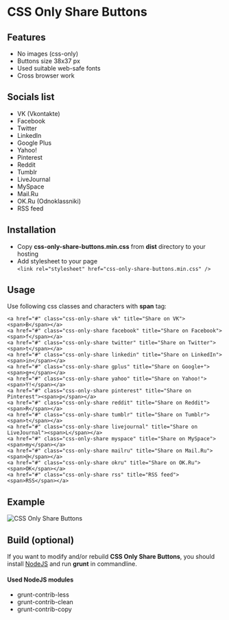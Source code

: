 CSS Only Share Buttons
===================

## Features

 * No images (css-only)
 * Buttons size 38x37 px
 * Used suitable web-safe fonts
 * Cross browser work

## Socials list

 * VK (Vkontakte)
 * Facebook
 * Twitter
 * LinkedIn
 * Google Plus
 * Yahoo!
 * Pinterest
 * Reddit
 * Tumblr
 * LiveJournal
 * MySpace
 * Mail.Ru
 * OK.Ru (Odnoklassniki)
 * RSS feed
 
## Installation

 * Copy **css-only-share-buttons.min.css** from **dist** directory to your hosting
 * Add stylesheet to your page   
 ```<link rel="stylesheet" href="css-only-share-buttons.min.css" />```

## Usage

Use following css classes and characters with **span** tag:

```<a href="#" class="css-only-share vk" title="Share on VK"><span>B</span></a>```  
```<a href="#" class="css-only-share facebook" title="Share on Facebook"><span>f</span></a>```  
```<a href="#" class="css-only-share twitter" title="Share on Twitter"><span>t</span></a>```  
```<a href="#" class="css-only-share linkedin" title="Share on LinkedIn"><span>in</span></a>```  
```<a href="#" class="css-only-share gplus" title="Share on Google+"><span>g+</span></a>```  
```<a href="#" class="css-only-share yahoo" title="Share on Yahoo!"><span>Y!</span></a>```  
```<a href="#" class="css-only-share pinterest" title="Share on Pinterest"><span>p</span></a>```  
```<a href="#" class="css-only-share reddit" title="Share on Reddit"><span>R</span></a>```  
```<a href="#" class="css-only-share tumblr" title="Share on Tumblr"><span>t</span></a>```  
```<a href="#" class="css-only-share livejournal" title="Share on LiveJournal"><span>L</span></a>```  
```<a href="#" class="css-only-share myspace" title="Share on MySpace"><span>my</span></a>```  
```<a href="#" class="css-only-share mailru" title="Share on Mail.Ru"><span>@</span></a>```  
```<a href="#" class="css-only-share okru" title="Share on OK.Ru"><span>OK</span></a>```  
```<a href="#" class="css-only-share rss" title="RSS feed"><span>RSS</span></a>```

## Example

![CSS Only Share Buttons](https://github.com/khasky/CSS-Only-Share-Buttons/blob/master/screenshot.png)

## Build (optional)

If you want to modify and/or rebuild **CSS Only Share Buttons**, you should install [NodeJS](https://nodejs.org) and run **grunt** in commandline.  

#### Used NodeJS modules

 * grunt-contrib-less
 * grunt-contrib-clean
 * grunt-contrib-copy